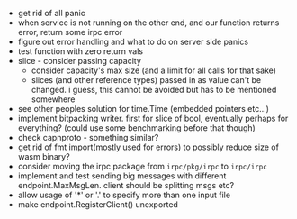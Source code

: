 - get rid of all panic
 - when service is not running on the other end, and our function returns error, return some irpc error
- figure out error handling and what to do on server side panics
- test function with zero return vals
- slice - consider passing capacity
    - consider capacity's max size (and a limit for all calls for that sake)
    - slices (and other reference types) passed in as value can't be changed. i guess, this cannot be avoided
        but has to be mentioned somewhere
- see other peoples solution for time.Time (embedded pointers etc...)
- implement bitpacking writer. first for slice of bool, eventually perhaps
    for everything? (could use some benchmarking before that though)
- check capnproto - something similar?
- get rid of fmt import(mostly used for errors) to possibly reduce size of wasm binary?
- consider moving the irpc package from `irpc/pkg/irpc` to `irpc/irpc`
- implement and test sending big messages with different endpoint.MaxMsgLen. client should be splitting msgs etc?
- allow usage of '*' or '.' to specify more than one input file
- make endpoint.RegisterClient() unexported